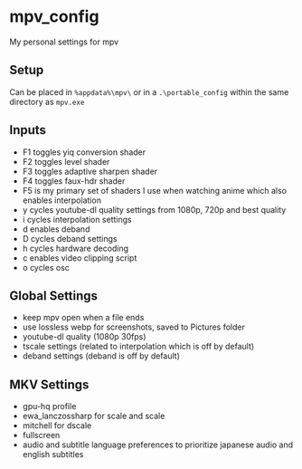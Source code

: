 # mpv_config
My personal settings for mpv
## Setup
Can be placed in `%appdata%\mpv\` or in a `.\portable_config` within the same directory as `mpv.exe`
## Inputs
- F1 toggles yiq conversion shader
- F2 toggles level shader
- F3 toggles adaptive sharpen shader
- F4 toggles faux-hdr shader
- F5 is my primary set of shaders I use when watching anime which also enables interpolation
- y cycles youtube-dl quality settings from 1080p, 720p and best quality
- i cycles interpolation settings
- d enables deband
- D cycles deband settings
- h cycles hardware decoding
- c enables video clipping script
- o cycles osc
## Global Settings
- keep mpv open when a file ends
- use lossless webp for screenshots, saved to Pictures folder
- youtube-dl quality (1080p 30fps)
- tscale settings (related to interpolation which is off by default)
- deband settings (deband is off by default)
## MKV Settings
- gpu-hq profile
- ewa_lanczossharp for scale and scale
- mitchell for dscale
- fullscreen
- audio and subtitle language preferences to prioritize japanese audio and english subtitles
